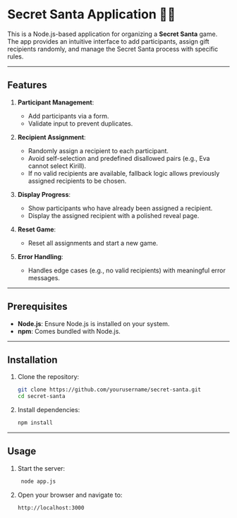 # Secret Santa Application 🎄🎁

This is a Node.js-based application for organizing a **Secret Santa** game. The app provides an intuitive interface to add participants, assign gift recipients randomly, and manage the Secret Santa process with specific rules.

---

## Features

1. **Participant Management**:
    - Add participants via a form.
    - Validate input to prevent duplicates.

2. **Recipient Assignment**:
    - Randomly assign a recipient to each participant.
    - Avoid self-selection and predefined disallowed pairs (e.g., Eva cannot select Kirill).
    - If no valid recipients are available, fallback logic allows previously assigned recipients to be chosen.

3. **Display Progress**:
    - Show participants who have already been assigned a recipient.
    - Display the assigned recipient with a polished reveal page.

4. **Reset Game**:
    - Reset all assignments and start a new game.

5. **Error Handling**:
    - Handles edge cases (e.g., no valid recipients) with meaningful error messages.

---

## Prerequisites

- **Node.js**: Ensure Node.js is installed on your system.
- **npm**: Comes bundled with Node.js.

---

## Installation

1. Clone the repository:
   ```bash
   git clone https://github.com/yourusername/secret-santa.git
   cd secret-santa

2. Install dependencies:
    ```bash
   npm install


---
## Usage

1. Start the server:
   ```bash
    node app.js
   
2. Open your browser and navigate to:
    ```bash
   http://localhost:3000
